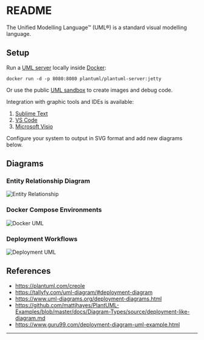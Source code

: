 # README

The Unified Modelling Language™ (UML®) is a standard visual modelling language.

## Setup

Run a [UML server][server] locally inside [Docker][docker]:

`docker run -d -p 8080:8080 plantuml/plantuml-server:jetty`

Or use the public [UML sandbox][sandbox] to create images and debug code.

Integration with graphic tools and IDEs is available:

1. [Sublime Text][sublime]
2. [VS Code][vscode]
3. [Microsoft Visio][visio]

Configure your system to output in SVG format and add new diagrams below.

## Diagrams

<!--
### Application UML

![Application UML](application.svg "Application")
-->

### Entity Relationship Diagram

![Entity Relationship](../erd.svg "Database")

### Docker Compose Environments

![Docker UML](docker.svg "Docker")

### Deployment Workflows

![Deployment UML](deployment.svg "Deployment")


## References

- https://plantuml.com/creole
- https://tallyfy.com/uml-diagram/#deployment-diagram
- https://www.uml-diagrams.org/deployment-diagrams.html
- https://github.com/mattjhayes/PlantUML-Examples/blob/master/docs/Diagram-Types/source/deployment-like-diagram.md
- https://www.guru99.com/deployment-diagram-uml-example.html

---

[sandbox]: https://www.plantuml.com/plantuml/uml
[server]: https://github.com/plantuml/plantuml-server
[docker]: https://hub.docker.com/r/plantuml/plantuml-server
[sublime]: https://github.com/evandrocoan/PlantUmlDiagrams
[vscode]: https://github.com/qjebbs/vscode-plantuml
[visio]: https://products.office.com/en/visio/flowchart-software
